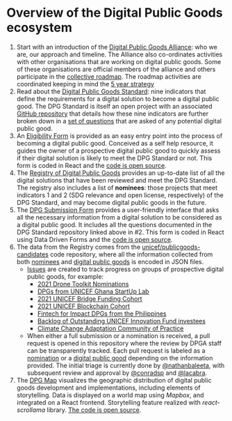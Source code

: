 # Overview of the Digital Public Goods ecosystem

1. Start with an introduction of the [Digital Public Goods Alliance](https://digitalpublicgoods.net/who-we-are/): who we are, our approach and timeline. The Alliance also co-ordinates activities with other organisations that are working on digital public goods. Some of these organisations are official members of the alliance and others participate in the [collective roadmap](https://digitalpublicgoods.net/roadmap/). The roadmap activities are coordinated keeping in mind the [5 year strategy](https://digitalpublicgoods.net/DPGA_Strategy_2021-2026.pdf#page=13)
2. Read about the [Digital Public Goods Standard](https://digitalpublicgoods.net/standard/): nine indicators that define the requirements for a digital solution to become a digital public good. The DPG Standard is itself an open project with an associated [GitHub repository](https://github.com/DPGAlliance/DPG-Standard) that details how these nine indicators are further broken down in a [set of questions](https://github.com/DPGAlliance/DPG-Standard/blob/main/standard-questions.md) that are asked of any potential digital public good.
3. An [Eligibility Form](https://digitalpublicgoods.net/eligibility/) is provided as an easy entry point into the process of becoming a digital public good. Conceived as a self help resource, it guides the owner of a prospective digital public good to quickly assess if their digital solution is likely to meet the DPG Standard or not. This form is coded in React and the [code is open source](https://github.com/unicef/publicgoods-scripts/tree/main/packages/eligibility).
4. The [Registry of Digital Public Goods](https://digitalpublicgoods.net/registry/) provides an up-to-date list of all the digital solutions that have been reviewed and meet the DPG Standard. The registry also includes a list of **nominees**: those projects that meet indicators 1 and 2 (SDG relevance and open license, respectively) of the DPG Standard, and may become digital public goods in the future.
5. The [DPG Submission Form](https://submission.digitalpublicgoods.net/) provides a user-friendly interface that asks all the necessary information from a digital solution to be considered as a digital public good. It includes all the questions documented in the DPG Standard repository linked above in #2. This form is coded in React using Data Driven Forms and the [code is open source](https://github.com/unicef/publicgoods-submission).
6. The data from the Registry comes from the [unicef/publicgoods-candidates](https://github.com/unicef/publicgoods-candidates) code repository, where all the information collected from both [nominees](https://github.com/unicef/publicgoods-candidates/tree/main/nominees) and [digital public goods](https://github.com/unicef/publicgoods-candidates/tree/main/digitalpublicgoods) is encoded in JSON files.
    - [Issues](https://github.com/unicef/publicgoods-candidates/issues) are created to track progress on groups of prospective digital public goods, for example:
        - [2021 Drone Toolkit Nominations](https://github.com/unicef/publicgoods-candidates/issues/699)
        - [DPGs from UNICEF Ghana StartUp Lab](https://github.com/unicef/publicgoods-candidates/issues/678)
        - [2021 UNICEF Bridge Funding Cohort](https://github.com/unicef/publicgoods-candidates/issues/624)
        - [2021 UNICEF Blockchain Cohort](https://github.com/unicef/publicgoods-candidates/issues/624)
        - [Fintech for Impact DPGs from the Philippines](https://github.com/unicef/publicgoods-candidates/issues/619)
        - [Backlog of Outstanding UNICEF Innovation Fund investees](https://github.com/unicef/publicgoods-candidates/issues/558)
        - [Climate Change Adaptation Community of Practice](https://github.com/unicef/publicgoods-candidates/issues/554)
    - When either a full submission or a nomination is received, a pull request is opened in this repository where the review by DPGA staff can be transparently tracked. Each pull request is labeled as a [nomination](https://github.com/unicef/publicgoods-candidates/pulls?q=is%3Apr+is%3Aopen+label%3Anomination) or a [digital public good](https://github.com/unicef/publicgoods-candidates/pulls?q=is%3Apr+is%3Aopen+label%3A%22Digital+Public+Good%22) depending on the information provided. The initial triage is currently done by [@nathanbaleeta](https://github.com/nathanbaleeta), with subsequent review and approval by [@conradsp](https://github.com/conradsp) and [@lacabra](https://github.com/lacabra).
7. The [DPG Map](https://digitalpublicgoods.net/map/) visualizes the geographic distribution of digital public goods development and implementations, including elements of storytelling. Data is displayed on a world map using *Mapbox*, and integrated on a React frontend. Storytelling feature realized with *react-scrollama* library. [The code is open source](https://github.com/unicef/publicgoods-scripts/tree/main/packages/map).
    
